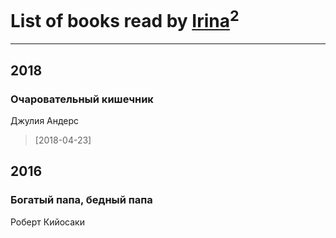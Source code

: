 # List of books read by [Irina](http://vk.com/id356696223)<sup>2</sup>
---

## 2018

### Очаровательный кишечник
Джулия Андерс
> [2018-04-23] 



## 2016

### Богатый папа, бедный папа
Роберт Кийосаки



